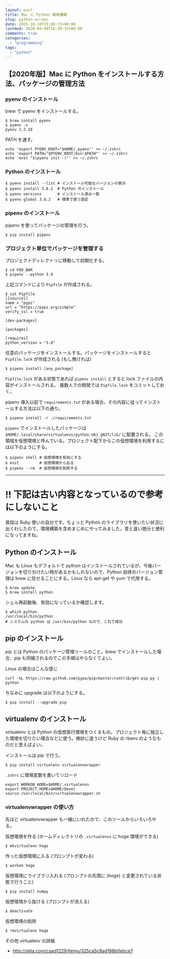 ```yaml
---
layout: post
title: Mac に Python 環境構築
slug: python-on-mac
date: 2015-10-10T19:00:23+00:00
lastmod: 2020-04-08T16:30:33+09:00
comments: true
categories:
  - "programming"
tags:
  - "python"
---
```


## 【2020年版】Mac に Python をインストールする方法、パッケージの管理方法

### pyenv のインストール
brew で pyenv をインストールする。

```
$ brew install pyenv
$ pyenv -v
pyenv 1.2.18
```

PATH を通す。

```
echo 'export PYENV_ROOT="$HOME/.pyenv"' >> ~/.zshrc
echo 'export PATH="$PYENV_ROOT/bin:$PATH"' >> ~/.zshrc
echo 'eval "$(pyenv init -)"' >> ~/.zshrc
```

### Python のインストール

```
$ pyenv install --list # インストール可能なバージョンの表示
$ pyenv install 3.8.2  # Python のインストール
$ pyenv versions       # インストール済み一覧
$ pyenv global 3.8.2   # 標準で使う設定
```

### pipenv のインストール
pipenv を使ってパッケージの管理を行う。

```
$ pip install pipenv
```

### プロジェクト単位でパッケージを管理する
プロジェクトディレクトリに移動して初期化する。

```
$ cd FOO_BAR
$ pipenv --python 3.8
```

上記コマンドにより `Pipfile` が作成される。

```
$ cat Pipfile
[[source]]
name = "pypi"
url = "https://pypi.org/simple"
verify_ssl = true

[dev-packages]

[packages]

[requires]
python_version = "3.8"
```

任意のパッケージをインストールする。パッケージをインストールすると `Pipfile.lock` が作成される (もし無ければ)
```
$ pipenv install [any_package]
```

`Pipfile.lock` がある状態であれば `pipenv install` とすると lock ファイルの内容がインストールされる。
複数人での開発では `Pipfile.lock` をコミットしておく。

pipenv 導入以前で `requirements.txt` がある場合、その内容に従ってインストールする方法は以下の通り。
```
$ pipenv install -r ./requirements.txt
```

`pipenv` でインストールしたパッケージは `$HOME/.local/share/virtualenvs/python-U6J_gNZf/lib/` に配置される。
この領域を仮想環境と呼んでいる。プロジェクト配下からこの仮想環境を利用するには以下のようにする。

```
$ pipenv shell # 仮想環境を有効にする
$ exit         # 仮想環境から出る
$ pipenv --rm  # 仮想環境を削除する
```

----

# !! 下記は古い内容となっているので参考にしないこと

普段は Ruby 使いの自分です。ちょっと Python のライブラリを使いたい状況に出くわしたので、環境構築を含めまじめにやってみました。昔と違い随分と便利になってますね。

## Python のインストール
Mac も Linux もデフォルトで python はインストールされているが、今後バージョンを切り分けたい時があるかもしれないので、Python 自体のバージョン管理は brew に任せることにする。Linux なら apt-get や yum で代用する。

    $ brew update
    $ brew install python

シェル再起動後、有効になっているか確認します。

    $ which python
    /usr/local/bin/python
    # システムの python は /usr/bin/python なので、これで成功

## pip のインストール
pip とは Python のパッケージ管理ツールのこと。brew でインストールした場合、pip も同梱されるのでこの手順はやらなくてよい。

Linux の場合はこんな感じ

    curl -kL https://raw.github.com/pypa/pip/master/contrib/get-pip.py | python

ちなみに upgrade は以下のようにする。

    $ pip install --upgrade pip

## virtualenv のインストール
virtualenv とは Python の仮想実行環境をつくるもの。プロジェクト毎に独立した環境を切りたい場合などに使う。微妙に違うけど Ruby の rbenv のようなものだと思えばよい。

インストールは pip で行う。

    $ pip install virtualenv virtualenvwrapper

`.zshrc` に環境変数を書いてリロード

    export WORKON_HOME=$HOME/.virtualenvs
    export PROJECT_HOME=$HOME/Devel
    source /usr/local/bin/virtualenvwrapper.sh

### virtualenvwrapper の使い方
先ほど virtualenvwrapper も一緒にいれたので、このツールからいろいろやる。

仮想環境を作る (ホームディレクトリの `.virtualenvs` に hoge 環境ができる)

    $ mkvirtualenv hoge

作った仮想環境に入る (プロンプトが変わる)

    $ workon hoge

仮想環境にライブラリ入れる (プロンプトの先頭に (hoge) と変更されている状態で行うこと)

    $ pip install numpy

仮想環境から抜ける (プロンプトが消える)

    $ deactivate

仮想環境の削除

    $ rmvirtualenv hoge

その他 virtualenv の詳細

- http://qiita.com/caad1229/items/325ca5c8ad198b0ebce7
